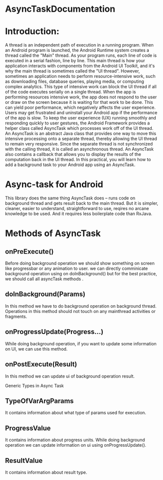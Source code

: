 # AsyncTaskDocumentation

# Introduction:

A thread is an independent path of execution in a running program. When an Android program is launched, the Android Runtime system creates a thread called the "Main" thread. As your program runs, each line of code is executed in a serial fashion, line by line. This main thread is how your application interacts with components from the Android UI Toolkit, and it's why the main thread is sometimes called the "UI thread". However, sometimes an application needs to perform resource-intensive work, such as downloading files, database queries, playing media, or computing complex analytics. This type of intensive work can block the UI thread if all of the code executes serially on a single thread. When the app is performing resources intensive work, the app does not respond to the user or draw on the screen because it is waiting for that work to be done. This can yield poor performance, which negatively affects the user experience. Users may get frustrated and uninstall your Android app if the performance of the app is slow.
To keep the user experience (UX) running smoothly and responding quickly to user gestures, the Android Framework provides a helper class called AsyncTask which processes work off of the UI thread. An AsyncTask is an abstract Java class that provides one way to move this intensive processing onto a separate thread, thereby allowing the UI thread to remain very responsive. Since the separate thread is not synchronized with the calling thread, it is called an asynchronous thread. An AsyncTask also contains a callback that allows you to display the results of the computation back in the UI thread.
In this practical, you will learn how to add a background task to your Android app using an AsyncTask.

# Async-task for Android
This library does the same thing AsyncTask does – runs code on background thread and gets result back to the main thread. But it is simpler, cleaner, easier to understand, straightforward to use, reqires no arcane knowledge to be used. And it requires less boilerplate code than RxJava.
 
# Methods of AsyncTask

## onPreExecute() 

Before doing background operation we should show something on screen like progressbar or any animation to user. we can directly comminicate background operation using on doInBackground() but for the best practice, we should call all asyncTask methods .

## doInBackground(Params)

In this method we have to do background operation on background thread. Operations in this method should not touch on any mainthread activities or fragments.

## onProgressUpdate(Progress…)

While doing background operation, if you want to update some information on UI, we can use this method.

## onPostExecute(Result)

In this method we can update ui of background operation result.

Generic Types in Async Task

## TypeOfVarArgParams 

It contains information about what type of params used for execution.

## ProgressValue 

It contains information about progress units. While doing background operation we can update information on ui using onProgressUpdate().

## ResultValue

It contains information about result type.


